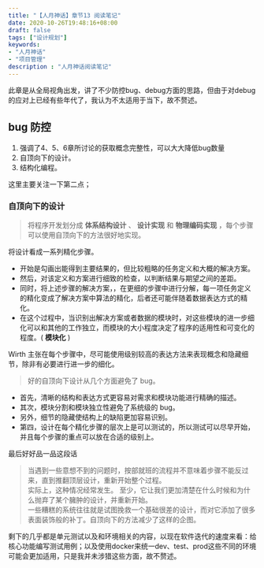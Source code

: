 ```yaml
---
title: "【人月神话】章节13 阅读笔记"
date: 2020-10-26T19:48:16+08:00
draft: false
tags: ["设计规划"]
keywords:
- "人月神话"
- "项目管理"
description : "人月神话阅读笔记"
---
```


此章是从全局视角出发，讲了不少防控bug、debug方面的思路，但由于对debug的应对上已经有些年代了，我认为不太适用于当下，故不赘述。

## bug 防控
1. 强调了4、5、6章所讨论的获取概念完整性，可以大大降低bug数量
2. 自顶向下的设计。
3. 结构化编程。

这里主要关注一下第二点；

### 自顶向下的设计
> 将程序开发划分成 **体系结构设计** 、 **设计实现** 和 **物理编码实现** ，每个步骤可以使用自顶向下的方法很好地实现。

将设计看成一系列精化步骤。
- 开始是勾画出能得到主要结果的，但比较粗略的任务定义和大概的解决方案。
- 然后，对该定义和方案进行细致的检查，以判断结果与期望之间的差距。
- 同时，将上述步骤的解决方案，，在更细的步骤中进行分解，每一项任务定义的精化变成了解决方案中算法的精化，后者还可能伴随着数据表达方式的精化。
- 在这个过程中，当识别出解决方案或者数据的模块时，对这些模块的进一步细化可以和其他的工作独立，而模块的大小程度决定了程序的适用性和可变化的程度。( **模块化** )

Wirth 主张在每个步骤中，尽可能使用级别较高的表达方法来表现概念和隐藏细节，除非有必要进行进一步的细化。

> 好的自顶向下设计从几个方面避免了 bug。
- 首先，清晰的结构和表达方式更容易对需求和模块功能进行精确的描述。
- 其次，模块分割和模块独立性避免了系统级的 bug。
- 另外，细节的隐藏使结构上的缺陷更加容易识别。
- 第四，设计在每个精化步骤的层次上是可以测试的，所以测试可以尽早开始，并且每个步骤的重点可以放在合适的级别上。


最后好好品一品这段话
> 当遇到一些意想不到的问题时，按部就班的流程并不意味着步骤不能反过来，直到推翻顶层设计，重新开始整个过程。   
> 实际上，这种情况经常发生。 至少，它让我们更加清楚在什么时候和为什么抛弃了某个臃肿的设计，并重新开始。  
> 一些糟糕的系统往往就是试图挽救一个基础很差的设计，而对它添加了很多表面装饰般的补丁。自顶向下的方法减少了这样的企图。  

剩下的几乎都是单元测试以及和环境相关的内容，以现在软件迭代的速度来看：给核心功能编写测试用例；以及使用docker来统一dev、test、prod这些不同的环境可能会更加适用，只是我并未涉猎这些方面，故不赘述。